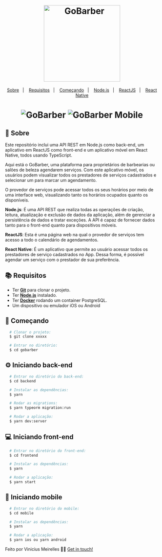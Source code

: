<h1 align="center">
    <img alt="GoBarber" src="https://ik.imagekit.io/hwyksvj4iv/gobarber_19xmN2BUU.svg" width="250px" />
</h1>

<p align="center">
  <a href="#page_with_curl-sobre">Sobre</a>&nbsp;&nbsp;&nbsp;|&nbsp;&nbsp;&nbsp;
  <a href="#books-requisitos">Requisitos</a>&nbsp;&nbsp;&nbsp;|&nbsp;&nbsp;&nbsp;
  <a href="#rocket-começando">Começando</a>&nbsp;&nbsp;&nbsp;|&nbsp;&nbsp;&nbsp;
  <a href="#gear-iniciando-back-end">Node.js</a>&nbsp;&nbsp;&nbsp;|&nbsp;&nbsp;&nbsp;
  <a href="#computer-iniciando-front-end">ReactJS</a>&nbsp;&nbsp;&nbsp;|&nbsp;&nbsp;&nbsp;
  <a href="#iphone-iniciando-mobile">React Native</a>
</p>

<h1 align="center">
    <img alt="GoBarber" src="" />
    <img alt="GoBarber Mobile" src="" />
</h1>

## :page_with_curl: Sobre
Este repositório inclui uma API REST em Node.js como back-end, um aplicativo em ReactJS como front-end e um aplicativo móvel em React Native, todos usando TypeScript.

Aqui está o GoBarber, uma plataforma para proprietários de barbearias ou salões de beleza agendarem serviços. Com este aplicativo móvel, os usuários podem visualizar todos os prestadores de serviços cadastrados e selecionar um para marcar um agendamento.

O provedor de serviços pode acessar todos os seus horários por meio de uma interface web, visualizando tanto os horários ocupados quanto os disponíveis.

**Node.js**: É uma API REST que realiza todas as operações de criação, leitura, atualização e exclusão de dados da aplicação, além de gerenciar a persistência de dados e tratar exceções. A API é capaz de fornecer dados tanto para o front-end quanto para dispositivos móveis.

**ReactJS**: Esta é uma página web na qual o provedor de serviços tem acesso a todo o calendário de agendamentos.

**React Native**: É um aplicativo que permite ao usuário acessar todos os prestadores de serviço cadastrados no App. Dessa forma, é possível agendar um serviço com o prestador de sua preferência.

## :books: Requisitos
- Ter [**Git**](https://git-scm.com/) para clonar o projeto.
- Ter [**Node.js**](https://nodejs.org/en/) instalado.
- Ter [**Docker**](https://www.docker.com/) rodando um container PostgreSQL.
- Um dispositivo ou emulador iOS ou Android

## :rocket: Começando
``` bash
  # Clonar o projeto:
  $ git clone xxxxx

  # Entrar no diretório:
  $ cd gobarber
```

## :gear: Iniciando back-end
```bash
  # Entrar no diretório do back-end:
  $ cd backend

  # Instalar as dependências:
  $ yarn

  # Rodar as migrations:
  $ yarn typeorm migration:run

  # Rodar a aplicação:
  $ yarn dev:server
```

## :computer: Iniciando front-end
```bash
  # Entrar no diretório do front-end:
  $ cd frontend

  # Instalar as dependências:
  $ yarn

  # Rodar a aplicação:
  $ yarn start
```

## :iphone: Iniciando mobile
```bash
  # Entrar no diretório do mobile:
  $ cd mobile

  # Instalar as dependências:
  $ yarn

  # Rodar a aplicação:
  $ yarn ios ou yarn android 
```

Feito por Vinicius Meirelles 👋🏻 [Get in touch!](https://github.com/vnmeirelles)
